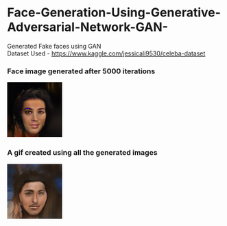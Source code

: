 # Face-Generation-Using-Generative-Adversarial-Network-GAN-
Generated Fake faces using GAN<br>
Dataset Used - https://www.kaggle.com/jessicali9530/celeba-dataset<br>
### Face image generated after 5000 iterations
![face](https://raw.githubusercontent.com/MILIND-RAJ/Face-Generation-Using-Generative-Adversarial-Network-GAN-/main/GeneratedImages/content/GeneratedImages/generated_99.png)
### A gif created using all the generated images
![gif](https://raw.githubusercontent.com/MILIND-RAJ/Face-Generation-Using-Generative-Adversarial-Network-GAN-/main/GANFaces4.gif)
